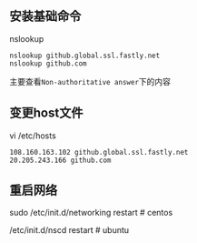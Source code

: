 
## 安装基础命令

nslookup

```
nslookup github.global.ssl.fastly.net
nslookup github.com
```
主要查看`Non-authoritative answer`下的内容


## 变更host文件

vi /etc/hosts

```
108.160.163.102 github.global.ssl.fastly.net
20.205.243.166 github.com

```

## 重启网络

sudo /etc/init.d/networking restart  # centos

/etc/init.d/nscd restart # ubuntu